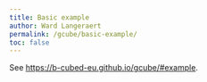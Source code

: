 ```yaml
---
title: Basic example
author: Ward Langeraert
permalink: /gcube/basic-example/
toc: false
---
```


See <https://b-cubed-eu.github.io/gcube/#example>.
